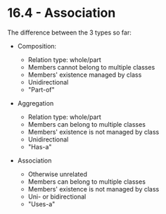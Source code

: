 # 16.4 - Association

The difference between the 3 types so far:

* Composition:
    * Relation type: whole/part
    * Members cannot belong to multiple classes
    * Members' existence managed by class
    * Unidirectional
    * "Part-of"

* Aggregation
    * Relation type: whole/part
    * Members can belong to multiple classes
    * Members' existence is not managed by class
    * Unidirectional
    * "Has-a"

* Association
    * Otherwise unrelated
    * Members can belong to multiple classes
    * Members' existence is not managed by class
    * Uni- or bidirectional
    * "Uses-a"
